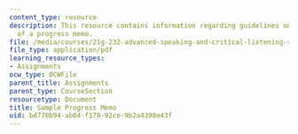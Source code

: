 ```yaml
---
content_type: resource
description: This resource contains information regarding guidelines on the format
  of a progress memo.
file: /media/courses/21g-232-advanced-speaking-and-critical-listening-skills-els-spring-2007/bd778b94ab84f17892ce9b2a4398e43f_MIT21G_232S07_progress_mem.pdf
file_type: application/pdf
learning_resource_types:
- Assignments
ocw_type: OCWFile
parent_title: Assignments
parent_type: CourseSection
resourcetype: Document
title: Sample Progress Memo
uid: bd778b94-ab84-f178-92ce-9b2a4398e43f
---
```

